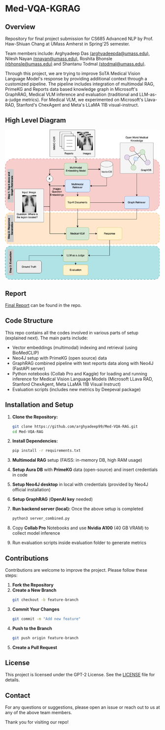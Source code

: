 # Med-VQA-KGRAG
## Overview
Repository for final project submission for CS685 Advanced NLP by Prof. Haw-Shiuan Chang at 
UMass Amherst in Spring'25 semester. 

Team members include: Arghyadeep Das [(arghyadeepda@umass.edu)](mailto:arghyadeepda@umass.edu), 
Nilesh Nayan [(nnayan@umass.edu)](mailto:nnayan@umass.edu), 
Roshita Bhonsle [(rbhonsle@umass.edu)](mailto:rbhonsle@umass.edu) and 
Shantanu Todmal [(stodmal@umass.edu)](mailto:stodmal@umass.edu).

Through this project, we are trying to improve SoTA Medical Vision Language
Model's response by providing additional context through a customized pipeline. 
The pipeline includes integration of multimodal RAG, PrimeKG and Reports
data based knowledge graph in Microsoft's GraphRAG, Medical VLM inference and 
evaluation (traditional and LLM-as-a-judge metrics). For Medical VLM, we 
experimented on Microsoft's Llava-RAD, Stanford's ChexAgent and Meta's
LLaMA 11B visual-instruct.

## High Level Diagram
![High Level Architecture](docs/685-newarch.png)

## Report
[Final Report](docs/CS685_Final_Project_Report.pdf) can be found in the repo.

## Code Structure
This repo contains all the codes involved in various parts of setup (explained next). The main parts include:
- Vector embeddings (multimodal) indexing and retrieval (using BioMedCLIP)
- Neo4J setup with PrimeKG (open source) data
- GraphRAG combined pipeline with text reports data along with Neo4J (FastAPI server)
- Python notebooks (Collab Pro and Kaggle) for loading and running inference for Medical Vision Language Models 
(Microsoft LLava RAD, Stanford ChexAgent, Meta LLaMA 11B Visual Instruct)
- Evaluation scripts (includes new metrics by Deepeval package)


## Installation and Setup

1. **Clone the Repository:**
    ```bash
    git clone https://github.com/arghyadeep99/Med-VQA-RAG.git
    cd Med-VQA-RAG
    ```

2. **Install Dependencies:**
    ```bash
    pip install -r requirements.txt
    ```
3. **Multimodal RAG** setup (FAISS: in-memory DB, high RAM usage)
4. **Setup Aura DB** with **PrimeKG** data (open-source) and insert credentials in code
5. **Setup Neo4J desktop** in local with credentials (provided by Neo4J official installation)
6. **Setup GraphRAG** (**OpenAI key** needed)
7. **Run backend server (local):** Once the above setup is completed
    ```bash
    python3 server_combined.py
    ```
8. Copy **Collab Pro** Notebooks and use **Nvidia A100** (40 GB VRAM) to collect model inference
9. Run evaluation scripts inside evaluation folder to generate metrics

## Contributions
Contributions are welcome to improve the project. 
Please follow these steps:

1. **Fork the Repository**
2. **Create a New Branch**
    ```bash
    git checkout -b feature-branch
    ```
3. **Commit Your Changes**
    ```bash
    git commit -m "Add new feature"
    ```
4. **Push to the Branch**
    ```bash
    git push origin feature-branch
    ```
5. **Create a Pull Request**

## License

This project is licensed under the GPT-2 License. See the [LICENSE](LICENSE) file for details.

## Contact

For any questions or suggestions, please open an issue or reach out to us at any of the above team members.

Thank you for visiting our repo!
